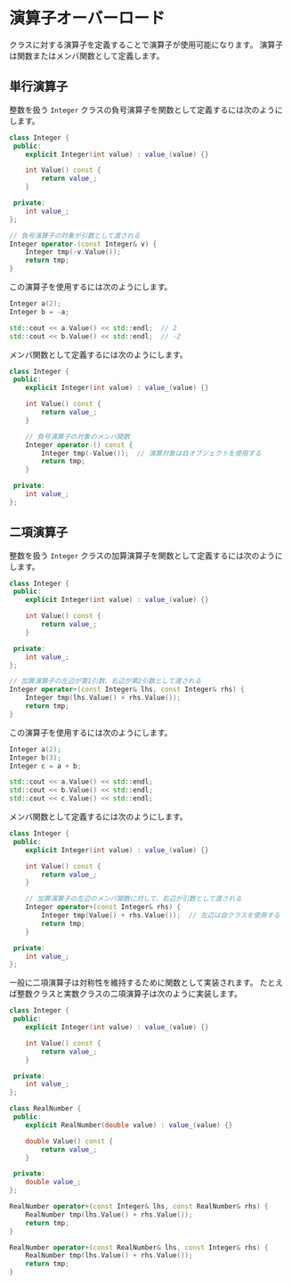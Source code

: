 # 演算子オーバーロード

クラスに対する演算子を定義することで演算子が使用可能になります。
演算子は関数またはメンバ関数として定義します。

## 単行演算子

整数を扱う `Integer` クラスの負号演算子を関数として定義するには次のようにします。

```cpp hl_lines="13 14 15 16 17"
class Integer {
 public:
    explicit Integer(int value) : value_(value) {}

    int Value() const {
        return value_;
    }

 private:
    int value_;
};

// 負号演算子の対象が引数として渡される
Integer operator-(const Integer& v) {
    Integer tmp(-v.Value());
    return tmp;
}
```

この演算子を使用するには次のようにします。

```cpp hl_lines="2"
Integer a(2);
Integer b = -a;

std::cout << a.Value() << std::endl;  // 2
std::cout << b.Value() << std::endl;  // -2
```

メンバ関数として定義するには次のようにします。

```cpp hl_lines="9 10 11 12 13"
class Integer {
 public:
    explicit Integer(int value) : value_(value) {}

    int Value() const {
        return value_;
    }

    // 負号演算子の対象のメンバ関数
    Integer operator-() const {
        Integer tmp(-Value());  // 演算対象は自オブジェクトを使用する
        return tmp;
    }

 private:
    int value_;
};
```

## 二項演算子

整数を扱う `Integer` クラスの加算演算子を関数として定義するには次のようにします。

```cpp hl_lines="13 14 15 16 17"
class Integer {
 public:
    explicit Integer(int value) : value_(value) {}

    int Value() const {
        return value_;
    }

 private:
    int value_;
};

// 加算演算子の左辺が第1引数、右辺が第2引数として渡される
Integer operator+(const Integer& lhs, const Integer& rhs) {
    Integer tmp(lhs.Value() + rhs.Value());
    return tmp;
}
```

この演算子を使用するには次のようにします。

```cpp hl_lines="3"
Integer a(2);
Integer b(3);
Integer c = a + b;

std::cout << a.Value() << std::endl;
std::cout << b.Value() << std::endl;
std::cout << c.Value() << std::endl;
```

メンバ関数として定義するには次のようにします。

```cpp hl_lines="9 10 11 12 13"
class Integer {
 public:
    explicit Integer(int value) : value_(value) {}

    int Value() const {
        return value_;
    }

    // 加算演算子の左辺のメンバ関数に対して、右辺が引数として渡される
    Integer operator+(const Integer& rhs) {
        Integer tmp(Value() + rhs.Value());  // 左辺は自クラスを使用する
        return tmp;
    }

 private:
    int value_;
};
```

一般に二項演算子は対称性を維持するために関数として実装されます。
たとえば整数クラスと実数クラスの二項演算子は次のように実装します。

```cpp hl_lines="25 26 27 28 30 31 32 33"
class Integer {
 public:
    explicit Integer(int value) : value_(value) {}

    int Value() const {
        return value_;
    }

 private:
    int value_;
};

class RealNumber {
 public:
    explicit RealNumber(double value) : value_(value) {}

    double Value() const {
        return value_;
    }

 private:
    double value_;
};

RealNumber operator+(const Integer& lhs, const RealNumber& rhs) {
    RealNumber tmp(lhs.Value() + rhs.Value());
    return tmp;
}

RealNumber operator+(const RealNumber& lhs, const Integer& rhs) {
    RealNumber tmp(lhs.Value() + rhs.Value());
    return tmp;
}
```

<!-- TODO: 単行演算子のインクリメントの前置と後置の説明 -->

<!-- TODO: https://ja.cppreference.com/w/cpp/language/operators へのリンクを追加 -->
